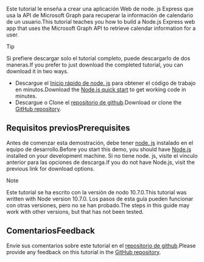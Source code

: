<!-- markdownlint-disable MD002 MD041 -->

<span data-ttu-id="171d5-101">Este tutorial le enseña a crear una aplicación Web de node. js Express que usa la API de Microsoft Graph para recuperar la información de calendario de un usuario.</span><span class="sxs-lookup"><span data-stu-id="171d5-101">This tutorial teaches you how to build a Node.js Express web app that uses the Microsoft Graph API to retrieve calendar information for a user.</span></span>

> [!TIP]
> <span data-ttu-id="171d5-102">Si prefiere descargar solo el tutorial completo, puede descargarlo de dos maneras.</span><span class="sxs-lookup"><span data-stu-id="171d5-102">If you prefer to just download the completed tutorial, you can download it in two ways.</span></span>
>
> - <span data-ttu-id="171d5-103">Descargue el [Inicio rápido de node. js](https://developer.microsoft.com/graph/quick-start?platform=option-node) para obtener el código de trabajo en minutos.</span><span class="sxs-lookup"><span data-stu-id="171d5-103">Download the [Node.js quick start](https://developer.microsoft.com/graph/quick-start?platform=option-node) to get working code in minutes.</span></span>
> - <span data-ttu-id="171d5-104">Descargue o Clone el [repositorio de github](https://github.com/microsoftgraph/msgraph-training-nodeexpressapp).</span><span class="sxs-lookup"><span data-stu-id="171d5-104">Download or clone the [GitHub repository](https://github.com/microsoftgraph/msgraph-training-nodeexpressapp).</span></span>

## <a name="prerequisites"></a><span data-ttu-id="171d5-105">Requisitos previos</span><span class="sxs-lookup"><span data-stu-id="171d5-105">Prerequisites</span></span>

<span data-ttu-id="171d5-106">Antes de comenzar esta demostración, debe tener [node. js](https://nodejs.org) instalado en el equipo de desarrollo.</span><span class="sxs-lookup"><span data-stu-id="171d5-106">Before you start this demo, you should have [Node.js](https://nodejs.org) installed on your development machine.</span></span> <span data-ttu-id="171d5-107">Si no tiene node. js, visite el vínculo anterior para las opciones de descarga.</span><span class="sxs-lookup"><span data-stu-id="171d5-107">If you do not have Node.js, visit the previous link for download options.</span></span>

> [!NOTE]
> <span data-ttu-id="171d5-108">Este tutorial se ha escrito con la versión de nodo 10.7.0.</span><span class="sxs-lookup"><span data-stu-id="171d5-108">This tutorial was written with Node version 10.7.0.</span></span> <span data-ttu-id="171d5-109">Los pasos de esta guía pueden funcionar con otras versiones, pero no se han probado.</span><span class="sxs-lookup"><span data-stu-id="171d5-109">The steps in this guide may work with other versions, but that has not been tested.</span></span>

## <a name="feedback"></a><span data-ttu-id="171d5-110">Comentarios</span><span class="sxs-lookup"><span data-stu-id="171d5-110">Feedback</span></span>

<span data-ttu-id="171d5-111">Envíe sus comentarios sobre este tutorial en el [repositorio de github](https://github.com/microsoftgraph/msgraph-training-nodeexpressapp).</span><span class="sxs-lookup"><span data-stu-id="171d5-111">Please provide any feedback on this tutorial in the [GitHub repository](https://github.com/microsoftgraph/msgraph-training-nodeexpressapp).</span></span>